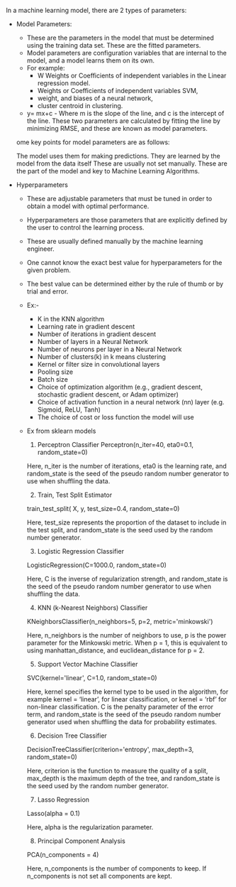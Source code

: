 In a machine learning model, there are 2 types of parameters:

- Model Parameters:
    - These are the parameters in the model that must be determined using the training data set. These are the fitted parameters.
    - Model parameters are configuration variables that are internal to the model, and a model learns them on its own.
    - For example:
        - W Weights or Coefficients of independent variables in the Linear regression model.
        - Weights or Coefficients of independent variables SVM,
        - weight, and biases of a neural network,
        - cluster centroid in clustering.
    -    y= mx+c
        - Where m is the slope of the line, and c is the intercept of the line. These two parameters are calculated by fitting the line     by minimizing RMSE, and these are known as model parameters.

    ome key points for model parameters are as follows:

    The model uses them for making predictions.
    They are learned by the model from the data itself
    These are usually not set manually.
    These are the part of the model and key to Machine Learning Algorithms.

- Hyperparameters
    - These are adjustable parameters that must be tuned in order to obtain a model with optimal performance.
    - Hyperparameters are those parameters that are explicitly defined by the user to control the learning process.

    - These are usually defined manually by the machine learning engineer.
    - One cannot know the exact best value for hyperparameters for the given problem.
    - The best value can be determined either by the rule of thumb or by trial and error.
    - Ex:-
        - K in the KNN algorithm
        - Learning rate in gradient descent
        - Number of iterations in gradient descent
        - Number of layers in a Neural Network
        - Number of neurons per layer in a Neural Network
        - Number of clusters(k) in k means clustering
        - Kernel or filter size in convolutional layers
        - Pooling size
        - Batch size
        - Choice of optimization algorithm (e.g., gradient descent, stochastic gradient descent, or Adam optimizer)
        - Choice of activation function in a neural network (nn) layer (e.g. Sigmoid, ReLU, Tanh)
        - The choice of cost or loss function the model will use

    - Ex from sklearn models
        1.    Perceptron Classifier
        Perceptron(n_iter=40, eta0=0.1, random_state=0)

        Here, n_iter is the number of iterations, eta0 is the learning rate, and random_state is the seed of the pseudo random number generator to use when shuffling the data.

        2. Train, Test Split Estimator

        train_test_split( X, y, test_size=0.4, random_state=0)

        Here, test_size represents the proportion of the dataset to include in the test split, and random_state is the seed used by the random number generator.

        3. Logistic Regression Classifier

        LogisticRegression(C=1000.0, random_state=0)

        Here, C is the inverse of regularization strength, and random_state is the seed of the pseudo random number generator to use when shuffling the data.

        4. KNN (k-Nearest Neighbors) Classifier

        KNeighborsClassifier(n_neighbors=5, p=2, metric='minkowski')

        Here, n_neighbors is the number of neighbors to use, p is the power parameter for the Minkowski metric. When p = 1, this is equivalent to using manhattan_distance, and euclidean_distance for p = 2.

        5. Support Vector Machine Classifier

        SVC(kernel='linear', C=1.0, random_state=0)

        Here, kernel specifies the kernel type to be used in the algorithm, for example kernel = ‘linear’, for linear classification, or kernel = ‘rbf’ for non-linear classification. C is the penalty parameter of the error term, and random_state is the seed of the pseudo random number generator used when shuffling the data for probability estimates.

        6. Decision Tree Classifier

        DecisionTreeClassifier(criterion='entropy', max_depth=3, random_state=0)

        Here, criterion is the function to measure the quality of a split, max_depth is the maximum depth of the tree, and random_state is the seed used by the random number generator.

        7. Lasso Regression

        Lasso(alpha = 0.1)

        Here, alpha is the regularization parameter.

        8. Principal Component Analysis

        PCA(n_components = 4)

        Here, n_components is the number of components to keep. If n_components is not set all components are kept.